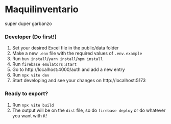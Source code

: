 # Maquilinventario

super duper garbanzo

### Developer (Do first!)

1. Set your desired Excel file in the public/data folder
2. Make a new `.env` file with the required values of `.env.example`
3. Run `bun install`/`yarn install`/`npm install`
4. Run `firebase emulators:start`
5. Go to http://localhost:4000/auth and add a new entry
6. Run `npx vite dev`
7. Start developing and see your changes on http://localhost:5173

### Ready to export?

1. Run `npx vite build`
2. The output will be on the `dist` file, so do `firebase deploy` or do whatever you want with it!
